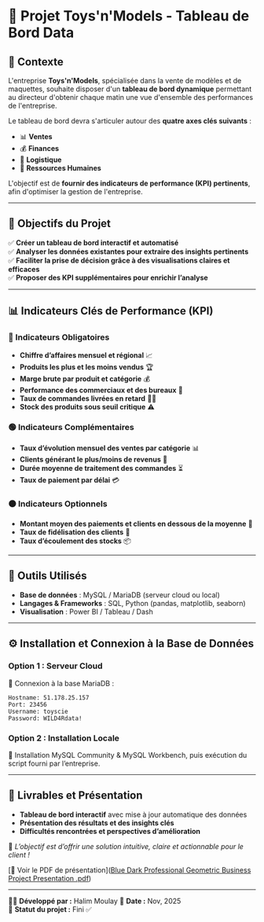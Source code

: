 # 🎯 Projet Toys'n'Models - Tableau de Bord Data

## 📌 Contexte
L'entreprise **Toys'n'Models**, spécialisée dans la vente de modèles et de maquettes, souhaite disposer d'un **tableau de bord dynamique** permettant au directeur d'obtenir chaque matin une vue d'ensemble des performances de l'entreprise.

Le tableau de bord devra s'articuler autour des **quatre axes clés suivants** :
- 📊 **Ventes**
- 💰 **Finances**
- 🚚 **Logistique**
- 🏢 **Ressources Humaines**

L'objectif est de **fournir des indicateurs de performance (KPI) pertinents**, afin d'optimiser la gestion de l'entreprise.

---

## 🎯 Objectifs du Projet

✅ **Créer un tableau de bord interactif et automatisé**  
✅ **Analyser les données existantes pour extraire des insights pertinents**  
✅ **Faciliter la prise de décision grâce à des visualisations claires et efficaces**  
✅ **Proposer des KPI supplémentaires pour enrichir l’analyse**

---

## 📊 Indicateurs Clés de Performance (KPI)

### 🔴 Indicateurs Obligatoires  
- **Chiffre d’affaires mensuel et régional** 📈  
- **Produits les plus et les moins vendus** 🏆  
- **Marge brute par produit et catégorie** 💰  
- **Performance des commerciaux et des bureaux** 🏢  
- **Taux de commandes livrées en retard** 🚚💨  
- **Stock des produits sous seuil critique** ⚠️

### 🟢 Indicateurs Complémentaires  
- **Taux d’évolution mensuel des ventes par catégorie** 📊  
- **Clients générant le plus/moins de revenus** 👥  
- **Durée moyenne de traitement des commandes** ⏳  
- **Taux de paiement par délai** 💳  

### ⚫ Indicateurs Optionnels  
- **Montant moyen des paiements et clients en dessous de la moyenne** 🏦  
- **Taux de fidélisation des clients** 🔄  
- **Taux d’écoulement des stocks** 📦  

---

## 🔧 Outils Utilisés  
- **Base de données** : MySQL / MariaDB (serveur cloud ou local)  
- **Langages & Frameworks** : SQL, Python (pandas, matplotlib, seaborn)  
- **Visualisation** : Power BI / Tableau / Dash  

---

## ⚙️ Installation et Connexion à la Base de Données  

### Option 1 : Serveur Cloud
📌 Connexion à la base MariaDB :
```
Hostname: 51.178.25.157
Port: 23456
Username: toyscie
Password: WILD4Rdata!
```

### Option 2 : Installation Locale
📌 Installation MySQL Community & MySQL Workbench, puis exécution du script fourni par l’entreprise.

---

## 🚀 Livrables et Présentation
- **Tableau de bord interactif** avec mise à jour automatique des données
- **Présentation des résultats et des insights clés**
- **Difficultés rencontrées et perspectives d’amélioration**

📢 *L’objectif est d’offrir une solution intuitive, claire et actionnable pour le client !*

[📄 Voir le PDF de présentation]([Blue Dark Professional Geometric Business Project Presentation .pdf](https://www.canva.com/design/DAGUNqgbKgo/2xTC6exHMyvIXQT3rNh6ug/view?utm_content=DAGUNqgbKgo&utm_campaign=designshare&utm_medium=link2&utm_source=uniquelinks&utlId=h4b297a13d0))

---

👨‍💻 **Développé par :** Halim Moulay 
📅 **Date :** Nov, 2025  
📂 **Statut du projet :** Fini ✅
